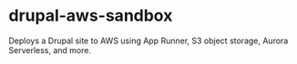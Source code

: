 # drupal-aws-sandbox

Deploys a Drupal site to AWS using App Runner, S3 object storage, Aurora Serverless, and more.
